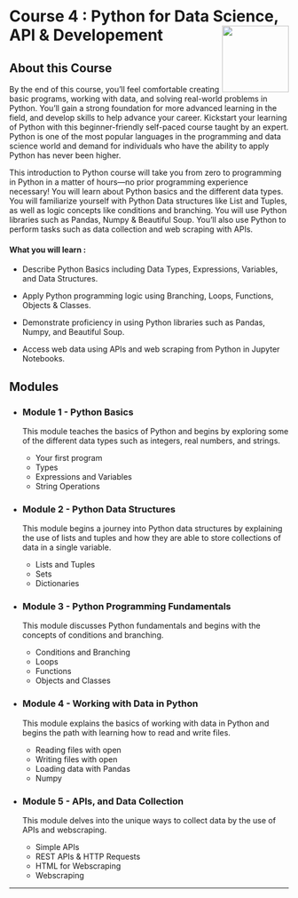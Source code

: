 # Course 4 : Python for Data Science, API & Developement <img src="https://raw.githubusercontent.com/roshangrewal/IBM-Data-Science-Professional-Certification/master/IBM-Banner.png" align="right" width="120" />

## About this Course

By the end of this course, you’ll feel comfortable creating basic programs, working with data, and solving real-world problems in Python. You’ll gain a strong foundation for more advanced learning in the field, and develop skills to help advance your career. 
Kickstart your learning of Python with this beginner-friendly self-paced course taught by an expert. Python is one of the most popular languages in the programming and data science world and demand for individuals who have the ability to apply Python has never been higher.  

This introduction to Python course will take you from zero to programming in Python in a matter of hours—no prior programming experience necessary! You will learn about Python basics and the different data types. You will familiarize yourself with Python Data structures like List and Tuples, as well as logic concepts like conditions and branching. You will use Python libraries such as Pandas, Numpy & Beautiful Soup. You’ll also use Python to perform tasks such as data collection and web scraping with APIs.
  
#### What you will learn : 
  
- Describe Python Basics including Data Types, Expressions, Variables, and Data Structures.

- Apply Python programming logic using Branching, Loops, Functions, Objects & Classes.

- Demonstrate proficiency in using Python libraries such as Pandas, Numpy, and Beautiful Soup.

- Access web data using APIs and web scraping from Python in Jupyter Notebooks.   

## Modules

* ### **Module 1 - Python Basics**
  This module teaches the basics of Python and begins by exploring some of the different data types such as integers, real numbers, and strings. 
  
    * Your first program
    * Types
    * Expressions and Variables
    * String Operations
* ### **Module 2 - Python Data Structures**
  This module begins a journey into Python data structures by explaining the use of lists and tuples and how they are able to store collections of data in a single variable.

    * Lists and Tuples
    * Sets
    * Dictionaries
* ### **Module 3 - Python Programming Fundamentals**
  This module discusses Python fundamentals and begins with the concepts of conditions and branching. 

    * Conditions and Branching
    * Loops
    * Functions
    * Objects and Classes
* ### **Module 4 - Working with Data in Python**
  This module explains the basics of working with data in Python and begins the path with learning how to read and write files.

    * Reading files with open
    * Writing files with open
    * Loading data with Pandas
    * Numpy 
* ### **Module 5 - APIs, and Data Collection**
  This module delves into the unique ways to collect data by the use of APIs and webscraping.
    
    * Simple APIs
    * REST APIs & HTTP Requests
    * HTML for Webscraping
    * Webscraping 

---
<p align="center">
